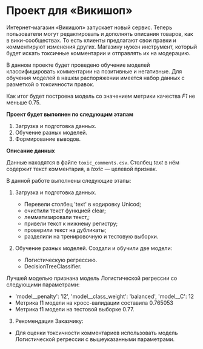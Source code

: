 # Проект для «Викишоп»
Интернет-магазин «Викишоп» запускает новый сервис. Теперь пользователи могут редактировать и дополнять описания товаров, как в вики-сообществах. То есть клиенты предлагают свои правки и комментируют изменения других. Магазину нужен инструмент, который будет искать токсичные комментарии и отправлять их на модерацию. 

В данном проекте будет проведено обучение моделей классифицировать комментарии на позитивные и негативные. Для обучения моделей в нашем распоряжении имеется набор данных с разметкой о токсичности правок.

Как итог будет построена модель со значением метрики качества *F1* не меньше 0.75. 

**Проект будет выполнен по следующим этапам**

1. Загрузка и подготовка данных.
2. Обучение разных моделей. 
3. Формирование выводов.

**Описание данных**

Данные находятся в файле `toxic_comments.csv`. Столбец *text* в нём содержит текст комментария, а *toxic* — целевой признак.

В данной работе выполнены следующие этапы:

1. Загрузка и подготовка данных.

    - Перевели столбец 'text' в кодировку Unicod;
    - очистили текст функцией clear;
    - лемматизировали текст,;
    - привели текст к нижнему регистру;
    - проверили текст на дубликаты;
    - разделили на тренировочную и тестовую выборки.
    
2. Обучение разных моделей. Создали и обучили две модели:
    - Логистическую регрессию.
    - DecisionTreeClassifier.
    
Лучшей моделью признана модель Логистической регрессии со следующими параметрами:
- 'model__penalty': 'l2', 'model__class_weight': 'balanced', 'model__C': 12
- Метрика f1 модели на кросс-валидации составила 0.765053
- Метрика f1 модели на тестовой выборке 0.77.


3. Рекомендация Заказчику:
 - Для оценки токсичности комментариев использовать модель Логистической регрессии с вышеуказанными параметрами.
